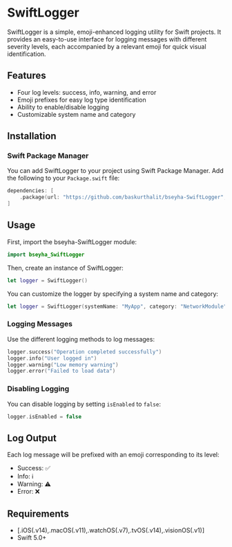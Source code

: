 # SwiftLogger

SwiftLogger is a simple, emoji-enhanced logging utility for Swift projects. It provides an easy-to-use interface for logging messages with different severity levels, each accompanied by a relevant emoji for quick visual identification.

## Features

- Four log levels: success, info, warning, and error
- Emoji prefixes for easy log type identification
- Ability to enable/disable logging
- Customizable system name and category

## Installation

### Swift Package Manager

You can add SwiftLogger to your project using Swift Package Manager. Add the following to your `Package.swift` file:

```swift
dependencies: [
    .package(url: "https://github.com/baskurthalit/bseyha-SwiftLogger", from: "1.0.0")
]
```

## Usage

First, import the bseyha-SwiftLogger module:

```swift
import bseyha_SwiftLogger
```

Then, create an instance of SwiftLogger:

```swift
let logger = SwiftLogger()
```

You can customize the logger by specifying a system name and category:

```swift
let logger = SwiftLogger(systemName: "MyApp", category: "NetworkModule")
```

### Logging Messages

Use the different logging methods to log messages:

```swift
logger.success("Operation completed successfully")
logger.info("User logged in")
logger.warning("Low memory warning")
logger.error("Failed to load data")
```

### Disabling Logging

You can disable logging by setting `isEnabled` to `false`:

```swift
logger.isEnabled = false
```

## Log Output

Each log message will be prefixed with an emoji corresponding to its level:

- Success: ✅
- Info: ℹ️
- Warning: ⚠️
- Error: ❌

## Requirements

- [.iOS(.v14),.macOS(.v11),.watchOS(.v7),.tvOS(.v14),.visionOS(.v1)]
- Swift 5.0+
